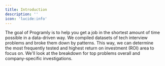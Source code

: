 ```yaml
---
title: Introduction
description: ''
icon: 'lucide:info'
---
```


The goal of Programly is to help you get a job in the shortest amount of time possible in a data-driven way. We compiled datasets of tech interview problems and broke them down by patterns. This way, we can determine the most frequently tested and highest return on investment (ROI) area to focus on. We'll look at the breakdown for top problems overall and company-specific investigations.
